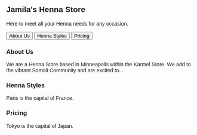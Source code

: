 <html>
<head>
<style>
body {font-family: Arial;}

/* Style the tab */
.tab {
  overflow: hidden;
  border: 1px solid #ccc;
  background-color: #92EDE5;
}

/* Style the buttons inside the tab */
.tab button {
  background-color: inherit;
  float: left;
  border: none;
  outline: none;
  cursor: pointer;
  padding: 14px 16px;
  transition: 0.3s;
  font-size: 17px;
}

/* Change background color of buttons on hover */
.tab button:hover {
  background-color: #ddd;
}

/* Create an active/current tablink class */
.tab button.active {
  background-color: #ccc;
}

/* Style the tab content */
.tabcontent {
  display: none;
  padding: 6px 12px;
  border: 1px solid #ccc;
  border-top: none;
}
</style>
</head>
<body>

<h2>Jamila's Henna Store</h2>
<p>Here to meet all your Henna needs for any occasion.</p>

<div class="tab">
  <button class="tablinks" onclick="opentab(event, 'About Us')">About Us</button>
  <button class="tablinks" onclick="opentab(event, 'Henna Styles')">Henna Styles</button>
  <button class="tablinks" onclick="opentab(event, 'Pricing')">Pricing</button>
</div>

<div id="About Us" class="tabcontent">
  <h3>About Us</h3>
  <p>We are a Henna Store based in Minneapolis within the Karmel Store. We add to the vibrant Somali Community and are excited to... </p>
</div>

<div id="Henna Styles" class="tabcontent">
  <h3>Henna Styles</h3>
  <p>Paris is the capital of France.</p>
</div>

<div id="Pricing" class="tabcontent">
  <h3>Pricing</h3>
  <p>Tokyo is the capital of Japan.</p>
</div>

<script>
function opentab(evt, tabname) {
  var i, tabcontent, tablinks;
  tabcontent = document.getElementsByClassName("tabcontent");
  for (i = 0; i < tabcontent.length; i++) {
    tabcontent[i].style.display = "none";
  }
  tablinks = document.getElementsByClassName("tablinks");
  for (i = 0; i < tablinks.length; i++) {
    tablinks[i].className = tablinks[i].className.replace(" active", "");
  }
  document.getElementById(tabname).style.display = "block";
  evt.currentTarget.className += " active";
}
</script>

</body>
</html>
